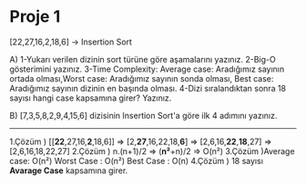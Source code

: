 # Proje 1
[22,27,16,2,18,6] -> Insertion Sort

A)
1-Yukarı verilen dizinin sort türüne göre aşamalarını yazınız.
2-Big-O gösterimini yazınız.
3-Time Complexity: Average case: Aradığımız sayının ortada olması,Worst case: Aradığımız sayının sonda olması, Best case: Aradığımız sayının dizinin en başında olması.
4-Dizi sıralandıktan sonra 18 sayısı hangi case kapsamına girer? Yazınız.


B)
[7,3,5,8,2,9,4,15,6] dizisinin Insertion Sort'a göre ilk 4 adımını yazınız.

---

1.Çözüm ) [[**22**,27,16,**2**,18,6]] => [2,**27**,16,22,18,**6**] => [2,6,16,**22**,**18**,27] =>[2,6,16,18,22,27]
2.Çözüm ) n.(n+1)/2 => (**n²**+n)/2 => O(n²)
3.Çözüm )Average case: O(n²) Worst Case : O(n²) Best Case : O(n)
4.Çözüm ) 18 sayısı **Avarage Case** kapsamına girer.